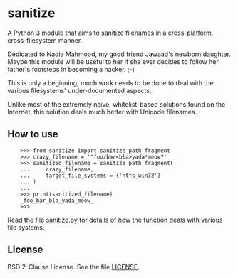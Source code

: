 sanitize
========

A Python 3 module that aims to sanitize filenames in a cross-platform, cross-filesystem manner.

Dedicated to Nadia Mahmood, my good friend Jawaad's newborn daughter. Maybe this module will be useful to her if she ever decides to follow her father's footsteps in becoming a hacker. ;-)

This is only a beginning; much work needs to be done to deal with the various filesystems' under-documented aspects.

Unlike most of the extremely naïve, whitelist-based solutions found on the Internet, this solution deals much better with Unicode filenames.

How to use
----------

```py3
    >>> from sanitize import sanitize_path_fragment
    >>> crazy_filename = '"foo/bar<bla>yada*meow?'
    >>> sanitized_filename = sanitize_path_fragment(
    ...     crazy_filename,
    ...     target_file_systems = {'ntfs_win32'}
    ... )
    ...
    >>> print(sanitized_filename)
    _foo_bar_bla_yada_meow_
    >>>
```

Read the file [sanitize.py](sanitize.py) for details of how the function deals with various file systems.

License
-------

BSD 2-Clause License. See the file [LICENSE](LICENSE).

